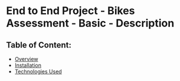 # End to End Project - Bikes Assessment - Basic - Description

## Table of Content:
* [Overview](#Overview)
* [Installation](#installation)
* [Technologies Used](#technologies-used)


